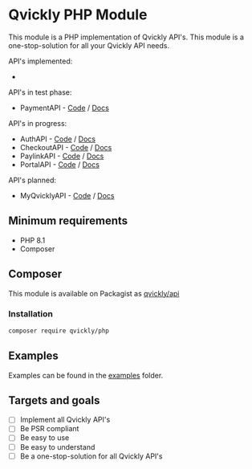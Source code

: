 # Qvickly PHP Module

This module is a PHP implementation of Qvickly API's.
This module is a one-stop-solution for all your Qvickly API needs.

API's implemented:

- 

API's in test phase:

- PaymentAPI - [Code](./src/Payment) / [Docs](https://billmate.github.io/QvicklyDocumentation/qvickly-api.html)

API's in progress:

- AuthAPI - [Code](./src/Auth) / [Docs](https://billmate.github.io/QvicklyDocumentation/auth-api.html)
- CheckoutAPI - [Code](./src/Checkout) / [Docs](https://billmate.github.io/QvicklyDocumentation/checkout-api.html)
- PaylinkAPI - [Code](./src/Paylink) / [Docs](https://billmate.github.io/QvicklyDocumentation/paylink.html)
- PortalAPI - [Code](./src/Portal) / [Docs](https://billmate.github.io/QvicklyDocumentation/portal-api.html)

API's planned:

- MyQvicklyAPI - [Code](./src/MyQvickly) / [Docs](https://billmate.github.io/QvicklyDocumentation/myqvickly-api.html)

## Minimum requirements

- PHP 8.1
- Composer

## Composer

This module is available on Packagist as [qvickly/api](https://packagist.org/packages/qvickly/api)

### Installation

```bash
composer require qvickly/php
```

## Examples

Examples can be found in the [examples](./examples) folder.

## Targets and goals

- [ ] Implement all Qvickly API's
- [ ] Be PSR compliant
- [ ] Be easy to use
- [ ] Be easy to understand
- [ ] Be a one-stop-solution for all Qvickly API's
